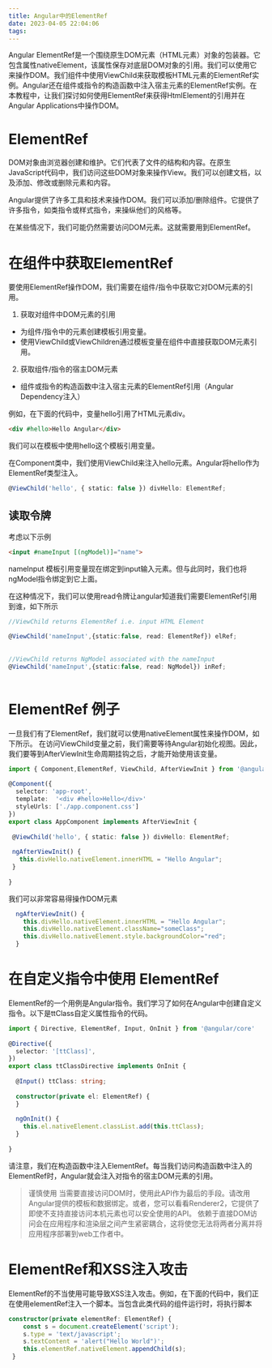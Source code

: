 ```yaml
---
title: Angular中的ElementRef
date: 2023-04-05 22:04:06
tags:
---
```

Angular ElementRef是一个围绕原生DOM元素（HTML元素）对象的包装器。它包含属性nativeElement，该属性保存对底层DOM对象的引用。我们可以使用它来操作DOM。我们组件中使用ViewChild来获取模板HTML元素的ElementRef实例。Angular还在组件或指令的构造函数中注入宿主元素的ElementRef实例。在本教程中，让我们探讨如何使用ElementRef来获得HtmlElement的引用并在Angular Applications中操作DOM。

# ElementRef
DOM对象由浏览器创建和维护。它们代表了文件的结构和内容。在原生JavaScript代码中，我们访问这些DOM对象来操作View。我们可以创建文档，以及添加、修改或删除元素和内容。

Angular提供了许多工具和技术来操作DOM。我们可以添加/删除组件。它提供了许多指令，如类指令或样式指令，来操纵他们的风格等。

在某些情况下，我们可能仍然需要访问DOM元素。这就需要用到ElementRef。

# 在组件中获取ElementRef

要使用ElementRef操作DOM，我们需要在组件/指令中获取它对DOM元素的引用。

1. 获取对组件中DOM元素的引用

+ 为组件/指令中的元素创建模板引用变量。
+ 使用ViewChild或ViewChildren通过模板变量在组件中直接获取DOM元素引用。

2. 获取组件/指令的宿主DOM元素
+ 组件或指令的构造函数中注入宿主元素的ElementRef引用（Angular Dependency注入）

例如，在下面的代码中，变量hello引用了HTML元素div。
~~~html
<div #hello>Hello Angular</div>
~~~
我们可以在模板中使用hello这个模板引用变量。

在Component类中，我们使用ViewChild来注入hello元素。Angular将hello作为ElementRef类型注入。

~~~ts
@ViewChild('hello', { static: false }) divHello: ElementRef;
~~~

## 读取令牌

考虑以下示例
~~~html
<input #nameInput [(ngModel)]="name">
~~~

nameInput 模板引用变量现在绑定到input输入元素。但与此同时，我们也将ngModel指令绑定到它上面。

在这种情况下，我们可以使用read令牌让angular知道我们需要ElementRef引用到谁，如下所示

~~~ts
//ViewChild returns ElementRef i.e. input HTML Element
 
@ViewChild('nameInput',{static:false, read: ElementRef}) elRef;
 
 
//ViewChild returns NgModel associated with the nameInput
@ViewChild('nameInput',{static:false, read: NgModel}) inRef;
 
~~~

# ElementRef 例子

一旦我们有了ElementRef，我们就可以使用nativeElement属性来操作DOM，如下所示。
在访问ViewChild变量之前，我们需要等待Angular初始化视图。因此，我们要等到AfterViewInit生命周期挂钩之后，才能开始使用该变量。

~~~ts
import { Component,ElementRef, ViewChild, AfterViewInit } from '@angular/core';
 
@Component({
  selector: 'app-root',
  template:  '<div #hello>Hello</div>'
  styleUrls: ['./app.component.css']
})
export class AppComponent implements AfterViewInit {
 
 @ViewChild('hello', { static: false }) divHello: ElementRef;
 
 ngAfterViewInit() {
   this.divHello.nativeElement.innerHTML = "Hello Angular";
 }
 
}
~~~

我们可以非常容易得操作DOM元素
~~~ts
  ngAfterViewInit() {
    this.divHello.nativeElement.innerHTML = "Hello Angular";
    this.divHello.nativeElement.className="someClass";
    this.divHello.nativeElement.style.backgroundColor="red";
  }
~~~
# 在自定义指令中使用 ElementRef
ElementRef的一个用例是Angular指令。我们学习了如何在Angular中创建自定义指令。以下是ttClass自定义属性指令的代码。
~~~ts
import { Directive, ElementRef, Input, OnInit } from '@angular/core'
 
@Directive({
  selector: '[ttClass]',
})
export class ttClassDirective implements OnInit {
 
  @Input() ttClass: string;
 
  constructor(private el: ElementRef) {
  }
 
  ngOnInit() {
    this.el.nativeElement.classList.add(this.ttClass);
  }
 
}
~~~
请注意，我们在构造函数中注入ElementRef。每当我们访问构造函数中注入的ElementRef时，Angular就会注入对指令的宿主DOM元素的引用。

> 谨慎使用
> 当需要直接访问DOM时，使用此API作为最后的手段。请改用Angular提供的模板和数据绑定。或者，您可以看看Renderer2，它提供了即使不支持直接访问本机元素也可以安全使用的API。
> 依赖于直接DOM访问会在应用程序和渲染层之间产生紧密耦合，这将使您无法将两者分离并将应用程序部署到web工作者中。

# ElementRef和XSS注入攻击
ElementRef的不当使用可能导致XSS注入攻击。例如，在下面的代码中，我们正在使用elementRef注入一个脚本。当包含此类代码的组件运行时，将执行脚本
~~~ts
constructor(private elementRef: ElementRef) {
    const s = document.createElement('script');
    s.type = 'text/javascript';
    s.textContent = 'alert("Hello World")';
    this.elementRef.nativeElement.appendChild(s);
 }
 ~~~

 
